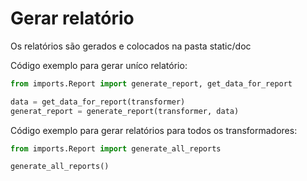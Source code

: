 # Gerar relatório

Os relatórios são gerados e colocados na pasta static/doc

Código exemplo para gerar uníco relatório:

```python
from imports.Report import generate_report, get_data_for_report

data = get_data_for_report(transformer)
generat_report = generate_report(transformer, data)
```

Código exemplo para gerar relatórios para todos os transformadores:

```python
from imports.Report import generate_all_reports

generate_all_reports()
```